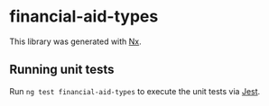 <!-- gitbook-ignore -->

# financial-aid-types

This library was generated with [Nx](https://nx.dev).

## Running unit tests

Run `ng test financial-aid-types` to execute the unit tests via [Jest](https://jestjs.io).
